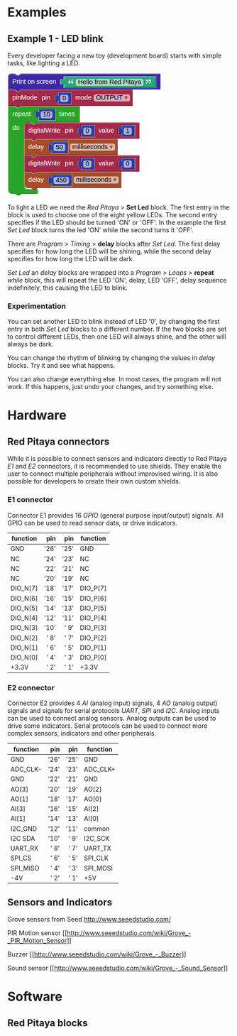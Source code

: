 # Examples

## Example 1 - LED blink

Every developer facing a new toy (development board) starts with simple tasks, like lighting a LED.

![Progam blocks](example_1_blocks.png)

To light a LED we need the *Red Pitaya* > **Set Led** block. The first entry in the block is used to choose one of the eight yellow LEDs. The second entry specifies if the LED should be turned 'ON' or 'OFF'. In the example the first *Set Led* block turns the led 'ON' while the second turns it 'OFF'.

There are *Program* > *Timing* > **delay** blocks after *Set Led*. The first delay specifies for how long the LED will be shining, while the second delay specifies for how long the LED will be dark.

*Set Led* an *delay* blocks are wrapped into a *Program* > *Loops* > **repeat** *while* block, this will repeat the LED 'ON', delay, LED 'OFF', delay sequence indefinitely, this causing the LED to blink.

### Experimentation

You can set another LED to blink instead of LED '0', by changing the first entry in both *Set Led* blocks to a different number. If the two blocks are set to control different LEDs, then one LED will always shine, and the other will always be dark.

You can change the rhythm of blinking by changing the values in *delay* blocks. Try it and see what happens.

You can also change everything else. In most cases, the program will not work. If this happens, just undo your changes, and try something else.

# Hardware

## Red Pitaya connectors

While it is possible to connect sensors and indicators directly to Red Pitaya *E1* and *E2* connectors, it is recommended to use shields. They enable the user to connect multiple peripherals without improvised wiring. It is also possible for developers to create their own custom shields.

### E1 connector

Connector E1 provides 16 *GPIO* (general purpose input/output) signals. All GPIO can be used to read sensor data, or drive indicators.

| function |  pin |  pin | function |
|----------|-----:|-----:|----------|
| GND      | '26' | '25' | GND      |
| NC       | '24' | '23' | NC       |
| NC       | '22' | '21' | NC       |
| NC       | '20' | '19' | NC       |
| DIO_N[7] | '18' | '17' | DIO_P[7] |
| DIO_N[6] | '16' | '15' | DIO_P[6] |
| DIO_N[5] | '14' | '13' | DIO_P[5] |
| DIO_N[4] | '12' | '11' | DIO_P[4] |
| DIO_N[3] | '10' | ' 9' | DIO_P[3] |
| DIO_N[2] | ' 8' | ' 7' | DIO_P[2] |
| DIO_N[1] | ' 6' | ' 5' | DIO_P[1] |
| DIO_N[0] | ' 4' | ' 3' | DIO_P[0] |
| +3.3V    | ' 2' | ' 1' | +3.3V    |

### E2 connector

Connector E2 provides 4 *AI* (analog input) signals, 4 *AO* (analog output) signals and signals for serial protocols *UART*, *SPI* and *I2C*. Analog inputs can be used to connect analog sensors. Analog outputs can be used to drive some indicators. Serial protocols can be used to connect more complex sensors, indicators and other peripherals.

| function |  pin |  pin | function |
|----------|-----:|-----:|----------|
| GND      | '26' | '25' | GND      |
| ADC_CLK- | '24' | '23' | ADC_CLK+ |
| GND      | '22' | '21' | GND      |
| AO[3]    | '20' | '19' | AO[2]    |
| AO[1]    | '18' | '17' | AO[0]    |
| AI[3]    | '16' | '15' | AI[2]    |
| AI[1]    | '14' | '13' | AI[0]    |
| I2C_GND  | '12' | '11' | common   |
| I2C SDA  | '10' | ' 9' | I2C_SCK  |
| UART_RX  | ' 8' | ' 7' | UART_TX  |
| SPI_CS   | ' 6' | ' 5' | SPI_CLK  |
| SPI_MISO | ' 4' | ' 3' | SPI_MOSI |
| -4V      | ' 2' | ' 1' | +5V      |

## Sensors and Indicators

Grove sensors from Seed
http://www.seeedstudio.com/

PIR Motion sensor
[[http://www.seeedstudio.com/wiki/Grove_-_PIR_Motion_Sensor]]

Buzzer
[[http://www.seeedstudio.com/wiki/Grove_-_Buzzer]]

Sound sensor
[[http://www.seeedstudio.com/wiki/Grove_-_Sound_Sensor]]

# Software

## Red Pitaya blocks


